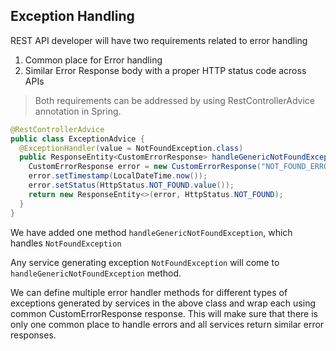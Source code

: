 ## Exception Handling

REST API developer will have two requirements related to error handling
1. Common place for Error handling
2. Similar Error Response body with a proper HTTP status code across APIs

>Both requirements can be addressed by using RestControllerAdvice annotation in Spring.

```java
@RestControllerAdvice
public class ExceptionAdvice {
  @ExceptionHandler(value = NotFoundException.class)
  public ResponseEntity<CustomErrorResponse> handleGenericNotFoundException(NotFoundException e) {
    CustomErrorResponse error = new CustomErrorResponse("NOT_FOUND_ERROR", e.getMessage());
    error.setTimestamp(LocalDateTime.now());
    error.setStatus(HttpStatus.NOT_FOUND.value());
    return new ResponseEntity<>(error, HttpStatus.NOT_FOUND);
  }
}
```

We have added one method `handleGenericNotFoundException`, which handles `NotFoundException`

Any service generating exception `NotFoundException` will come to `handleGenericNotFoundException` method.

We can define multiple error handler methods for different types of exceptions generated by services in the above class and wrap each using common CustomErrorResponse response. This will make sure that there is only one common place to handle errors and all services return similar error responses.
